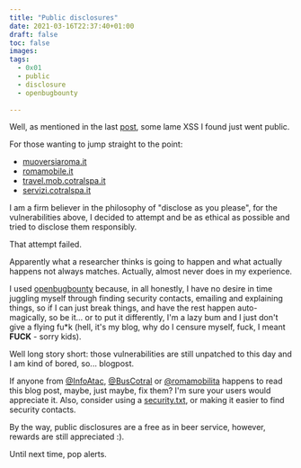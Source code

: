 ```yaml
---
title: "Public disclosures"
date: 2021-03-16T22:37:40+01:00
draft: false
toc: false
images:
tags:
  - 0x01
  - public
  - disclosure 
  - openbugbounty
  
---
```


Well, as mentioned in the last [post](/posts/2021/03/first-commit/), some lame XSS I found just went public.

For those wanting to jump straight to the point:
 - [muoversiaroma.it](https://www.openbugbounty.org/reports/1610312/)
 - [romamobile.it](https://www.openbugbounty.org/reports/1610327/)
 - [travel.mob.cotralspa.it](https://www.openbugbounty.org/reports/1610334/)
 - [servizi.cotralspa.it](https://www.openbugbounty.org/reports/1610344/)
 
I am a firm believer in the philosophy of "disclose as you please", for the vulnerabilities above, I decided to attempt and be as ethical as possible and tried to disclose them responsibly.

That attempt failed.

Apparently what a researcher thinks is going to happen and what actually happens not always matches. Actually, almost never does in my experience.

I used [openbugbounty](https://www.openbugbounty.org) because, in all honestly, I  have no desire in time juggling myself through finding security contacts, emailing and explaining things, so if I can just break things, and have the rest happen auto-magically, so be it... or to put it differently, I'm a lazy bum and I just don't give a flying fu*k (hell, it's my blog, why do I censure myself, fuck, I meant **FUCK** - sorry kids).

Well long story short: those vulnerabilities are still unpatched to this day and I am kind of bored, so... blogpost.

If anyone from [@InfoAtac](https://twitter.com/InfoAtac), [@BusCotral](https://twitter.com/BusCotral) or [@romamobilita](https://twitter.com/romamobilita) happens to read this blog post, maybe, just maybe, fix them? I'm sure your users would appreciate it.
Also, consider using a [security.txt](https://securitytxt.org/), or making it easier to find security contacts.

By the way, public disclosures are a free as in beer service, however, rewards are still appreciated :).
  
Until next time, 
pop alerts.




